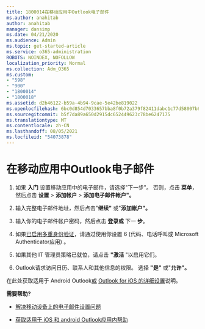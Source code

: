 ```yaml
---
title: 1800014在移动应用中Outlook电子邮件
ms.author: anahitab
author: anahitab
manager: dansimp
ms.date: 04/21/2020
ms.audience: Admin
ms.topic: get-started-article
ms.service: o365-administration
ROBOTS: NOINDEX, NOFOLLOW
localization_priority: Normal
ms.collection: Adm_O365
ms.custom:
- "598"
- "900"
- "1800014"
- "1800018"
ms.assetid: d2b46122-b59a-4b94-9cae-5e42be819022
ms.openlocfilehash: 6bc0d854d7033657bba8f0b72a379f82411dabc1c77d58007b8b93f8179daf5a
ms.sourcegitcommit: b5f7da89a650d2915dc652449623c78be6247175
ms.translationtype: MT
ms.contentlocale: zh-CN
ms.lasthandoff: 08/05/2021
ms.locfileid: "54073878"
---
```

# <a name="set-up-email-in-the-outlook-mobile-app"></a>在移动应用中Outlook电子邮件

1. 如果 **入门** 设置移动应用中的电子邮件，请选择"下一步"。 否则，点击 **菜单**，然后点击 **设置** \> **添加帐户** \> **添加电子邮件帐户"。**

2. 输入完整电子邮件地址，然后点击"**继续"** 或"**添加帐户"。**

3. 输入你的电子邮件帐户密码，然后点击 **登录或** 下一 **步**。

4. 如果[已启用多重身份验证](https://docs.microsoft.com/microsoft-365/admin/security-and-compliance/set-up-multi-factor-authentication)，请通过使用你设置 6 (代码、电话呼叫或 Microsoft Authenticator应用) 。

5. 如果其他 IT 管理员策略已就位，请点击 **"激活** "以启用它们。

6. Outlook请求访问日历、联系人和其他信息的权限。 选择 **"是"** 或"**允许"。**

在此处获取适用于 Android Outlook[或](https://support.office.com/article/886db551-8dfa-4fd5-b835-f8e532091872.aspx) [Outlook for iOS 的详细设置](https://support.office.com/article/b2de2161-cc1d-49ef-9ef9-81acd1c8e234.aspx)说明。
  
 **需要帮助?**
  
- [解决移动设备上的电子邮件设置问题](https://support.office.com/article/a264ef01-9c88-48fb-9285-7017e4f31f02.aspx)

- [获取适用于 iOS 和 android Outlook应用内帮助](https://support.office.com/article/218a22d1-9fa5-4889-b689-de1c63493243.aspx#ID0EAABAAA=Contact_Support)
